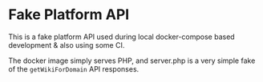 # Fake Platform API

This is a fake platform API used during local docker-compose based development & also using some CI.

The docker image simply serves PHP, and server.php is a very simple fake of the `getWikiForDomain` API responses.
